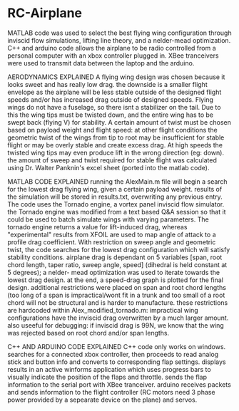 # RC-Airplane
MATLAB code was used to select the best flying wing configuration through inviscid flow simulations, lifting line theory, and a nelder-mead optimization. C++ and arduino code allows the airplane to be radio controlled from a personal computer with an xbox controller plugged in. XBee tranceivers were used to transmit data between the laptop and the arduino. 

AERODYNAMICS EXPLAINED
A flying wing design was chosen because it looks sweet and has really low drag. the downside is a smaller flight envelope as the airplane will be less stable outside of the designed flight speeds and/or has increased drag outside of designed speeds. Flying wings do not have a fuselage, so there isnt a stabilizer on the tail. Due to this the wing tips must be twisted down, and the entire wing has to be swept back (flying V) for stability. A certain amount of twist must be chosen based on payload weight and flight speed: at other flight conditions the geometric twist of the wings from tip to root may be insufficient for stable flight or may be overly stable and create excess drag. At high speeds the twisted wing tips may even produce lift in the wrong direction (eg: down). the amount of sweep and twist required for stable flight was calculated using Dr. Walter Panknin's excel sheet (ported into the matlab code).


MATLAB CODE EXPLAINED
running the AlexMain.m file will begin a search for the lowest drag flying wing, given a certain payload weight. results of the simulation will be stored in results.txt, overwriting any previous entry.
The code uses the Tornado engine, a vortex panel inviscid flow simulator. the Tornado engine was modified from a text based Q&A session so that it could be used to batch simulate wings with varying parameters. The tornado engine returns a value for lift-induced drag, whereas  "experimental" results from XFOIL are used to map angle of attack to a profile drag coefficient. With restriction on sweep angle and geometric twist, the code searches for the lowest drag configuration which will satisfy stability conditions. airplane drag is dependant on 5 variables [span, root chord length, taper ratio, sweep angle, speed] (dihedral is held constant at 5 degrees); a nelder- mead optimization was used to iterate towards the lowest drag design. 
at the end, a speed-drag graph is plotted for the final design.
additional restrictions were placed on span and root chord lengths (too long of a span is impractical/wont fit in a trunk and too small of a root chord will not be structural and is harder to manufacture. these restrictions are hardcoded within Alex_modified_tornado.m: impractical wing configurations have the inviscid drag overwritten by a much larger amount. also useeful for debugging: if inviscid drag is 99N, we know that the wing was rejected based on root chord and/or span lengths.

C++ AND ARDUINO CODE EXPLAINED
C++ code only works on windows. searches for a connected xbox controller, then proceeds to read analog stick and button info and converts to corresponding flap settings. displays results in an active winforms application which uses progress bars to visually indicate the position of the flaps and throttle. sends the flap information to the serial port with XBee tranceiver.
arduino receives packets and sends information to the flight controller (RC motors need 3 phase power provided by a sepearate device on the plane) and servos.
